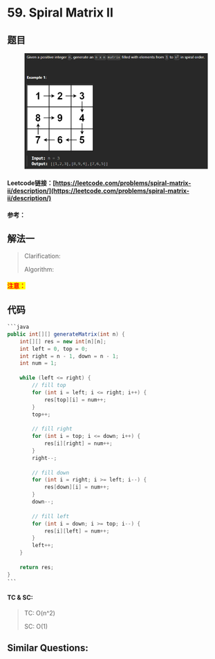 # 59. Spiral Matrix II

## 题目

<figure><img src="../../.gitbook/assets/image (2) (1) (1) (1) (1) (1) (1) (1) (1) (1) (1).png" alt=""><figcaption></figcaption></figure>

#### Leetcode链接：[https://leetcode.com/problems/spiral-matrix-ii/description/](https://leetcode.com/problems/spiral-matrix-ii/description/)

#### 参考：

## 解法一

> Clarification:&#x20;
>
> Algorithm:&#x20;

#### <mark style="color:red;">注意：</mark>

## 代码

````java
```java
public int[][] generateMatrix(int n) {
    int[][] res = new int[n][n];
    int left = 0, top = 0;
    int right = n - 1, down = n - 1;
    int num = 1;

    while (left <= right) {
        // fill top
        for (int i = left; i <= right; i++) {
            res[top][i] = num++;
        }
        top++;

        // fill right
        for (int i = top; i <= down; i++) {
            res[i][right] = num++;
        }
        right--;

        // fill down
        for (int i = right; i >= left; i--) {
            res[down][i] = num++;
        }
        down--;

        // fill left
        for (int i = down; i >= top; i--) {
            res[i][left] = num++;
        }
        left++;
    }

    return res;
}
```
````

#### TC & SC:&#x20;

> TC: O(n^2)
>
> SC: O(1)

## **Similar Questions:**&#x20;
